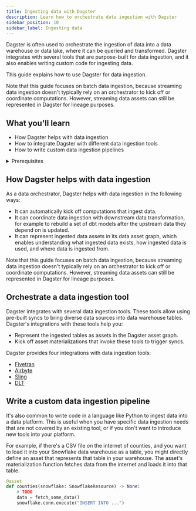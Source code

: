 ```yaml
---
title: Ingesting data with Dagster
description: Learn how to orchestrate data ingestion with Dagster
sidebar_position: 10
sidebar_label: Ingesting data
---
```


Dagster is often used to orchestrate the ingestion of data into a data warehouse or data lake, where it can be queried and transformed. Dagster integrates with several tools that are purpose-built for data ingestion, and it also enables writing custom code for ingesting data.

This guide explains how to use Dagster for data ingestion.

Note that this guide focuses on batch data ingestion, because streaming data ingestion doesn't typically rely on an orchestrator to kick off or coordinate computations. However, streaming data assets can still be represented in Dagster for lineage purposes.

## What you'll learn

- How Dagster helps with data ingestion
- How to integrate Dagster with different data ingestion tools
- How to write custom data ingestion pipelines

<details>
  <summary>Prerequisites</summary>
- Familiarity with [asset definitions](/concepts/assets)
</details>

## How Dagster helps with data ingestion

As a data orchestrator, Dagster helps with data ingestion in the following ways:
- It can automatically kick off computations that ingest data.
- It can coordinate data ingestion with downstream data transformation, for example to rebuild a set of dbt models after the upstream data they depend on is updated.
- It can represent ingested data assets in its data asset graph, which enables understanding what ingested data exists, how ingested data is used, and where data is ingested from.

Note that this guide focuses on batch data ingestion, because streaming data ingestion doesn't typically rely on an orchestrator to kick off or coordinate computations. However, streaming data assets can still be represented in Dagster for lineage purposes.

## Orchestrate a data ingestion tool

Dagster integrates with several data ingestion tools. These tools allow using pre-built syncs to bring diverse data sources into data warehouse tables. Dagster's integrations with these tools help you:
- Represent the ingested tables as assets in the Dagster asset graph. 
- Kick off asset materializations that invoke these tools to trigger syncs.

Dagster provides four integrations with data ingestion tools:
- [Fivetran](/guides/ingestion-and-transformation/ingest-data-with-fivetran)
- [Airbyte](/guides/ingestion-and-transformation/ingest-data-with-airbyte)
- [Sling](/guides/ingestion-and-transformation/ingest-data-with-sling)
- [DLT](/guides/ingestion-and-transformation/ingest-data-with-dlt)

## Write a custom data ingestion pipeline

It's also common to write code in a language like Python to ingest data into a data platform. This is useful when you have specific data ingestion needs that are not covered by an existing tool, or if you don't want to introduce new tools into your platform.

For example, if there's a CSV file on the internet of counties, and you want to load it into your Snowflake data warehouse as a table, you might directly define an asset that represents that table in your warehouse. The asset's materialization function fetches data from the internet and loads it into that table.

```python
@asset
def counties(snowflake: SnowflakeResource) -> None:
    # TODO
    data = fetch_some_data()
    snowflake.conn.execute("INSERT INTO ...")
```
